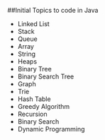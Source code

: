 ##Initial Topics to code in Java
- Linked List
- Stack
- Queue
- Array
- String
- Heaps
- Binary Tree
- Binary Search Tree
- Graph
- Trie
- Hash Table
- Greedy Algorithm
- Recursion
- Binary Search
- Dynamic Programming